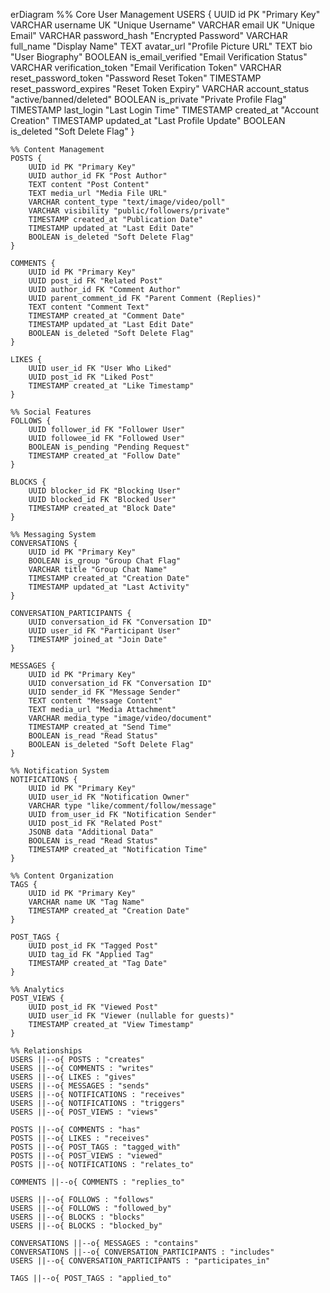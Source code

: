 erDiagram
    %% Core User Management
    USERS {
        UUID id PK "Primary Key"
        VARCHAR username UK "Unique Username"
        VARCHAR email UK "Unique Email"
        VARCHAR password_hash "Encrypted Password"
        VARCHAR full_name "Display Name"
        TEXT avatar_url "Profile Picture URL"
        TEXT bio "User Biography"
        BOOLEAN is_email_verified "Email Verification Status"
        VARCHAR verification_token "Email Verification Token"
        VARCHAR reset_password_token "Password Reset Token"
        TIMESTAMP reset_password_expires "Reset Token Expiry"
        VARCHAR account_status "active/banned/deleted"
        BOOLEAN is_private "Private Profile Flag"
        TIMESTAMP last_login "Last Login Time"
        TIMESTAMP created_at "Account Creation"
        TIMESTAMP updated_at "Last Profile Update"
        BOOLEAN is_deleted "Soft Delete Flag"
    }

    %% Content Management
    POSTS {
        UUID id PK "Primary Key"
        UUID author_id FK "Post Author"
        TEXT content "Post Content"
        TEXT media_url "Media File URL"
        VARCHAR content_type "text/image/video/poll"
        VARCHAR visibility "public/followers/private"
        TIMESTAMP created_at "Publication Date"
        TIMESTAMP updated_at "Last Edit Date"
        BOOLEAN is_deleted "Soft Delete Flag"
    }

    COMMENTS {
        UUID id PK "Primary Key"
        UUID post_id FK "Related Post"
        UUID author_id FK "Comment Author"
        UUID parent_comment_id FK "Parent Comment (Replies)"
        TEXT content "Comment Text"
        TIMESTAMP created_at "Comment Date"
        TIMESTAMP updated_at "Last Edit Date"
        BOOLEAN is_deleted "Soft Delete Flag"
    }

    LIKES {
        UUID user_id FK "User Who Liked"
        UUID post_id FK "Liked Post"
        TIMESTAMP created_at "Like Timestamp"
    }

    %% Social Features
    FOLLOWS {
        UUID follower_id FK "Follower User"
        UUID followee_id FK "Followed User"
        BOOLEAN is_pending "Pending Request"
        TIMESTAMP created_at "Follow Date"
    }

    BLOCKS {
        UUID blocker_id FK "Blocking User"
        UUID blocked_id FK "Blocked User"
        TIMESTAMP created_at "Block Date"
    }

    %% Messaging System
    CONVERSATIONS {
        UUID id PK "Primary Key"
        BOOLEAN is_group "Group Chat Flag"
        VARCHAR title "Group Chat Name"
        TIMESTAMP created_at "Creation Date"
        TIMESTAMP updated_at "Last Activity"
    }

    CONVERSATION_PARTICIPANTS {
        UUID conversation_id FK "Conversation ID"
        UUID user_id FK "Participant User"
        TIMESTAMP joined_at "Join Date"
    }

    MESSAGES {
        UUID id PK "Primary Key"
        UUID conversation_id FK "Conversation ID"
        UUID sender_id FK "Message Sender"
        TEXT content "Message Content"
        TEXT media_url "Media Attachment"
        VARCHAR media_type "image/video/document"
        TIMESTAMP created_at "Send Time"
        BOOLEAN is_read "Read Status"
        BOOLEAN is_deleted "Soft Delete Flag"
    }

    %% Notification System
    NOTIFICATIONS {
        UUID id PK "Primary Key"
        UUID user_id FK "Notification Owner"
        VARCHAR type "like/comment/follow/message"
        UUID from_user_id FK "Notification Sender"
        UUID post_id FK "Related Post"
        JSONB data "Additional Data"
        BOOLEAN is_read "Read Status"
        TIMESTAMP created_at "Notification Time"
    }

    %% Content Organization
    TAGS {
        UUID id PK "Primary Key"
        VARCHAR name UK "Tag Name"
        TIMESTAMP created_at "Creation Date"
    }

    POST_TAGS {
        UUID post_id FK "Tagged Post"
        UUID tag_id FK "Applied Tag"
        TIMESTAMP created_at "Tag Date"
    }

    %% Analytics
    POST_VIEWS {
        UUID post_id FK "Viewed Post"
        UUID user_id FK "Viewer (nullable for guests)"
        TIMESTAMP created_at "View Timestamp"
    }

    %% Relationships
    USERS ||--o{ POSTS : "creates"
    USERS ||--o{ COMMENTS : "writes"
    USERS ||--o{ LIKES : "gives"
    USERS ||--o{ MESSAGES : "sends"
    USERS ||--o{ NOTIFICATIONS : "receives"
    USERS ||--o{ NOTIFICATIONS : "triggers"
    USERS ||--o{ POST_VIEWS : "views"
    
    POSTS ||--o{ COMMENTS : "has"
    POSTS ||--o{ LIKES : "receives"
    POSTS ||--o{ POST_TAGS : "tagged_with"
    POSTS ||--o{ POST_VIEWS : "viewed"
    POSTS ||--o{ NOTIFICATIONS : "relates_to"
    
    COMMENTS ||--o{ COMMENTS : "replies_to"
    
    USERS ||--o{ FOLLOWS : "follows"
    USERS ||--o{ FOLLOWS : "followed_by"
    USERS ||--o{ BLOCKS : "blocks"
    USERS ||--o{ BLOCKS : "blocked_by"
    
    CONVERSATIONS ||--o{ MESSAGES : "contains"
    CONVERSATIONS ||--o{ CONVERSATION_PARTICIPANTS : "includes"
    USERS ||--o{ CONVERSATION_PARTICIPANTS : "participates_in"
    
    TAGS ||--o{ POST_TAGS : "applied_to"